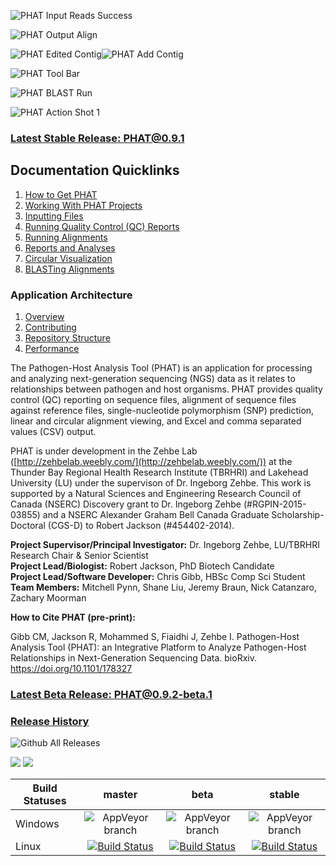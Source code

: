 ![PHAT Input Reads Success](https://chgibb.github.io//PHATDocs/docs/releases/0.7.6-beta.1/InputReadsIn.png)

![PHAT Output Align](https://chgibb.github.io//PHATDocs/docs/releases/0.7.6-beta.1/OutputAlign.png)

![PHAT Edited Contig](https://chgibb.github.io//PHATDocs/docs/releases/0.7.6-beta.1/EditedContig.png)![PHAT Add Contig](https://chgibb.github.io//PHATDocs/docs/releases/0.7.6-beta.1/AddContig.png)

![PHAT Tool Bar](https://chgibb.github.io//PHATDocs/docs/releases/0.1.0-beta.1/covHPV16white.png)

![PHAT BLAST Run](https://chgibb.github.io/PHATDocs/docs/latest/alignBLASTRuns4.png)

![PHAT Action Shot 1](https://chgibb.github.io//PHATDocs/docs/latest/actionShot1.png)

### [Latest Stable Release: PHAT@0.9.1](https://chgibb.github.io/PHATDocs/releases/0.9.1/index)
## Documentation Quicklinks
1. [How to Get PHAT](https://chgibb.github.io/PHATDocs/docs/releases/0.9.1/howToGetPHAT)
2. [Working With PHAT Projects](https://chgibb.github.io/PHATDocs/docs/releases/0.9.1/projects)
3. [Inputting Files](https://chgibb.github.io/PHATDocs/docs/releases/0.9.1/inputtingFiles)
4. [Running Quality Control (QC) Reports](https://chgibb.github.io/PHATDocs/docs/releases/0.9.1/QCReports)
5. [Running Alignments](https://chgibb.github.io/PHATDocs/docs/releases/0.9.1/runningAlignments)
6. [Reports and Analyses](https://chgibb.github.io/PHATDocs/docs/releases/0.9.1/reportsAndAnalyses)
7. [Circular Visualization](https://chgibb.github.io/PHATDocs/docs/releases/0.9.1/circularVisualization)
8. [BLASTing Alignments](https://chgibb.github.io/PHATDocs/docs/releases/0.9.1/blastingAlignments)

### Application Architecture
1. [Overview](https://chgibb.github.io/PHATDocs/docs/releases/0.9.1/archOverview)
2. [Contributing](https://chgibb.github.io/PHATDocs/docs/releases/0.9.1/contributingGuide)
3. [Repository Structure](https://chgibb.github.io/PHATDocs/docs/releases/0.9.1/repoStructure)
4. [Performance](https://chgibb.github.io/PHATDocs/docs/releases/0.9.1/performance)

The Pathogen-Host Analysis Tool (PHAT) is an application for processing and analyzing next-generation sequencing (NGS) data as it relates to relationships between pathogen and host organisms. PHAT provides quality control (QC) reporting on sequence files, alignment of sequence files against reference files, single-nucleotide polymorphism (SNP) prediction, linear and circular alignment viewing, and Excel and comma separated values (CSV) output.

PHAT is under development in the Zehbe Lab ([http://zehbelab.weebly.com/](http://zehbelab.weebly.com/)) at the Thunder Bay Regional Health Research Institute (TBRHRI) and Lakehead University (LU) under the supervison of Dr. Ingeborg Zehbe. This work is supported by a Natural Sciences and Engineering Research Council of Canada (NSERC) Discovery grant to Dr. Ingeborg Zehbe (#RGPIN-2015-03855) and a NSERC Alexander Graham Bell Canada Graduate Scholarship-Doctoral (CGS-D) to Robert Jackson (#454402-2014).  

**Project Supervisor/Principal Investigator:** Dr. Ingeborg Zehbe, LU/TBRHRI Research Chair & Senior Scientist    
**Project Lead/Biologist:** Robert Jackson, PhD Biotech Candidate    
**Project Lead/Software Developer:** Chris Gibb, HBSc Comp Sci Student  
**Team Members:** Mitchell Pynn, Shane Liu, Jeremy Braun, Nick Catanzaro, Zachary Moorman

**How to Cite PHAT (pre-print):**

Gibb CM, Jackson R, Mohammed S, Fiaidhi J, Zehbe I. Pathogen-Host Analysis Tool (PHAT): an Integrative Platform to Analyze Pathogen-Host Relationships in Next-Generation Sequencing Data. bioRxiv. https://doi.org/10.1101/178327

### [Latest Beta Release: PHAT@0.9.2-beta.1](https://chgibb.github.io/PHATDocs/releases/0.9.2-beta.1/index)

### [Release History](https://chgibb.github.io/PHATDocs/allReleases)

![Github All Releases](https://img.shields.io/github/downloads/chgibb/PHAT/total.svg)

[![](https://tokei.rs/b1/github/chgibb/PHAT?category=files)](https://github.com/Aaronepower/tokei) [![](https://tokei.rs/b1/github/chgibb/PHAT?category=lines)](https://github.com/Aaronepower/tokei)  

| Build Statuses        | master           | beta  | stable  |
| ------------- |:-------------:| :-----:|:-------:|
| Windows       | ![AppVeyor branch](https://ci.appveyor.com/api/projects/status/k0awa1ask2ilarkn/branch/master?svg=true) | ![AppVeyor branch](https://ci.appveyor.com/api/projects/status/k0awa1ask2ilarkn/branch/beta?svg=true) | ![AppVeyor branch](https://ci.appveyor.com/api/projects/status/k0awa1ask2ilarkn/branch/stable?svg=true)
| Linux         | [![Build Status](https://travis-ci.org/chgibb/PHAT.svg?branch=master)](https://travis-ci.org/chgibb/PHAT)      |   [![Build Status](https://travis-ci.org/chgibb/PHAT.svg?branch=beta)](https://travis-ci.org/chgibb/PHAT) |  [![Build Status](https://travis-ci.org/chgibb/PHAT.svg?branch=stable)](https://travis-ci.org/chgibb/PHAT)
